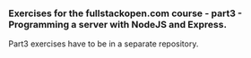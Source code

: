 ### Exercises for the fullstackopen.com course - part3 - Programming a server with NodeJS and Express.
Part3 exercises have to be in a separate repository. 
